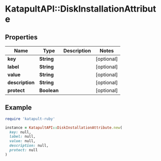 # KatapultAPI::DiskInstallationAttribute

## Properties

| Name | Type | Description | Notes |
| ---- | ---- | ----------- | ----- |
| **key** | **String** |  | [optional] |
| **label** | **String** |  | [optional] |
| **value** | **String** |  | [optional] |
| **description** | **String** |  | [optional] |
| **protect** | **Boolean** |  | [optional] |

## Example

```ruby
require 'katapult-ruby'

instance = KatapultAPI::DiskInstallationAttribute.new(
  key: null,
  label: null,
  value: null,
  description: null,
  protect: null
)
```

